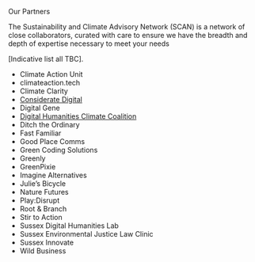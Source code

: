 Our Partners

The Sustainability and Climate Advisory Network (SCAN) is a network of close collaborators, curated with care to ensure we have the breadth and depth of expertise necessary to meet your needs

[Indicative list all TBC].

* Climate Action Unit
* climateaction.tech
* Climate Clarity
* [Considerate Digital](https://considerate.digital/)
* Digital Gene
* [Digital Humanities Climate Coalition](https://sas-dhrh.github.io/dhcc-toolkit/)
* Ditch the Ordinary
* Fast Familiar
* Good Place Comms
* Green Coding Solutions
* Greenly
* GreenPixie
* Imagine Alternatives
* Julie’s Bicycle
* Nature Futures
* Play:Disrupt
* Root & Branch
* Stir to Action
* Sussex Digital Humanities Lab
* Sussex Environmental Justice Law Clinic
* Sussex Innovate
* Wild Business
